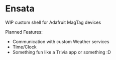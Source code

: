 # Ensata
WIP custom shell for Adafruit MagTag devices

Planned Features:
- Communication with custom Weather services
- Time/Clock
- Something fun like a Trivia app or something :D
